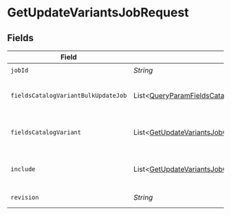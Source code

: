 # GetUpdateVariantsJobRequest


## Fields

| Field                                                                                                                                      | Type                                                                                                                                       | Required                                                                                                                                   | Description                                                                                                                                | Example                                                                                                                                    |
| ------------------------------------------------------------------------------------------------------------------------------------------ | ------------------------------------------------------------------------------------------------------------------------------------------ | ------------------------------------------------------------------------------------------------------------------------------------------ | ------------------------------------------------------------------------------------------------------------------------------------------ | ------------------------------------------------------------------------------------------------------------------------------------------ |
| `jobId`                                                                                                                                    | *String*                                                                                                                                   | :heavy_check_mark:                                                                                                                         | ID of the job to retrieve.                                                                                                                 | 01GSQPBF74KQ5YTDEPP41T1BZH                                                                                                                 |
| `fieldsCatalogVariantBulkUpdateJob`                                                                                                        | List\<[QueryParamFieldsCatalogVariantBulkUpdateJob](../../models/operations/QueryParamFieldsCatalogVariantBulkUpdateJob.md)>               | :heavy_minus_sign:                                                                                                                         | For more information please visit https://developers.klaviyo.com/en/v2024-10-15/reference/api-overview#sparse-fieldsets                    |                                                                                                                                            |
| `fieldsCatalogVariant`                                                                                                                     | List\<[GetUpdateVariantsJobQueryParamFieldsCatalogVariant](../../models/operations/GetUpdateVariantsJobQueryParamFieldsCatalogVariant.md)> | :heavy_minus_sign:                                                                                                                         | For more information please visit https://developers.klaviyo.com/en/v2024-10-15/reference/api-overview#sparse-fieldsets                    |                                                                                                                                            |
| `include`                                                                                                                                  | List\<[GetUpdateVariantsJobQueryParamInclude](../../models/operations/GetUpdateVariantsJobQueryParamInclude.md)>                           | :heavy_minus_sign:                                                                                                                         | For more information please visit https://developers.klaviyo.com/en/v2024-10-15/reference/api-overview#relationships                       |                                                                                                                                            |
| `revision`                                                                                                                                 | *String*                                                                                                                                   | :heavy_check_mark:                                                                                                                         | API endpoint revision (format: YYYY-MM-DD[.suffix])                                                                                        |                                                                                                                                            |